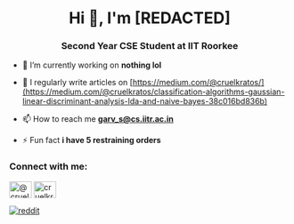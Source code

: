 <h1 align="center">Hi 👋, I'm [REDACTED]</h1>
<h3 align="center">Second Year CSE Student at IIT Roorkee</h3>

- 🔭 I’m currently working on **nothing lol**

- 📝 I regularly write articles on [https://medium.com/@cruelkratos/](https://medium.com/@cruelkratos/classification-algorithms-gaussian-linear-discriminant-analysis-lda-and-naive-bayes-38c016bd836b)

- 📫 How to reach me **garv_s@cs.iitr.ac.in**

- ⚡ Fun fact **i have 5 restraining orders**

<h3 align="left">Connect with me:</h3>
<p align="left">
<a href="https://medium.com/@cruelkratos" target="blank"><img align="center" src="https://raw.githubusercontent.com/rahuldkjain/github-profile-readme-generator/master/src/images/icons/Social/medium.svg" alt="@cruelkratos" height="30" width="40" /></a>
<a href="https://twitter.com/cruelkratos" target="blank"><img align="center" src="https://raw.githubusercontent.com/rahuldkjain/github-profile-readme-generator/master/src/images/icons/Social/twitter.svg" alt="cruelkratos" height="30" width="40" /></a>

[![reddit](https://img.shields.io/reddit/user-karma/combined/Ramadhir-Singh)]([https://katherineoelsner.com/](https://www.reddit.com/user/Ramadhir-Singh)https://www.reddit.com/user/Ramadhir-Singh)
